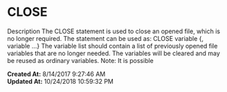 # CLOSE 

Description The CLOSE statement is used to close an opened file, which is no longer required. The statement can be used as: CLOSE variable {, variable ...} The variable list should contain a list of previously opened file variables that are no longer needed. The variables will be cleared and may be reused as ordinary variables. Note: It is possible   

**Created At:** 8/14/2017 9:27:46 AM  
**Updated At:** 10/24/2018 10:59:32 PM  

